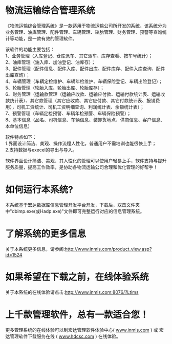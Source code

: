 # 物流运输综合管理系统

《物流运输综合管理系统》是一款适用于物流运输公司所开发的系统，该系统分为业务管理、油库管理、配件管理、车辆管理、轮胎管理、财务管理、预警等查询统计等功能，是一款有效的管理软件。

 该软件的功能主要包括：   
 1、业务管理（入库登记、仓库派车、其它派车、库存查看、按车号统计）；   
 2、油库管理（油入库、加油登记、油库存）；   
 3、配件管理（配件信息、配件入库、配件出库、配件库存、配件入库查询、配件出库查询）；   
 4、车辆管理（车辆定检维护、车辆年检维护、车辆保险登记、车辆出险登记）；   
 5、轮胎管理（轮胎入库、轮胎出库、轮胎库存）；   
 6、财务管理（运输款管理（运输应收款、运输应付款、运输付款统计表、运输收款统计表）、其它款管理（其它应收款、其它应付款、其它付款统计表、报销费用），司机工资统计、司机工资明细查询、利润统计表、余额统计表）；   
 7、预警管理（车辆定检预警、车辆年检预警、车辆保险预警）；   
 8、基本信息（品名、司机信息、车辆信息、装卸货地点、供商信息、客户信息、本单位信息） 
 
 软件特点如下：   
 1.界面设计简洁、美观、操作流程人性化，普通用户不需培训也能很快上手；   
 2.支持数据与execel的导出与导入。 
 
 软件界面设计简洁、美观、其人性化的管理可以使用户轻易上手，软件支持与提升服务质量，提高工作效率，是协助各物流运输公司合理和优化管理的好帮手！

# 如何运行本系统?

本系统基于宏达数据库信息管理开发平台开发，下载后，双击文件夹中"dbimp.exe(或Hadp.exe)"文件即可完整运行对应的信息管理系统。

# 了解系统的更多信息

关于本系统更多信息，请参阅:http://www.inmis.com/product_view.asp?id=1524

# 如果希望在下载之前，在线体验系统

关于本系统的在线体验请点击:http://www.inmis.com:8076/?Ltims

# 上千款管理软件，总有一款适合您！

更多管理系统的在线体验可以到宏达管理软件体验中心( www.inmis.com ) 或 宏达管理软件下载服务在线 ( www.hdcsc.com ) 在线体验。

